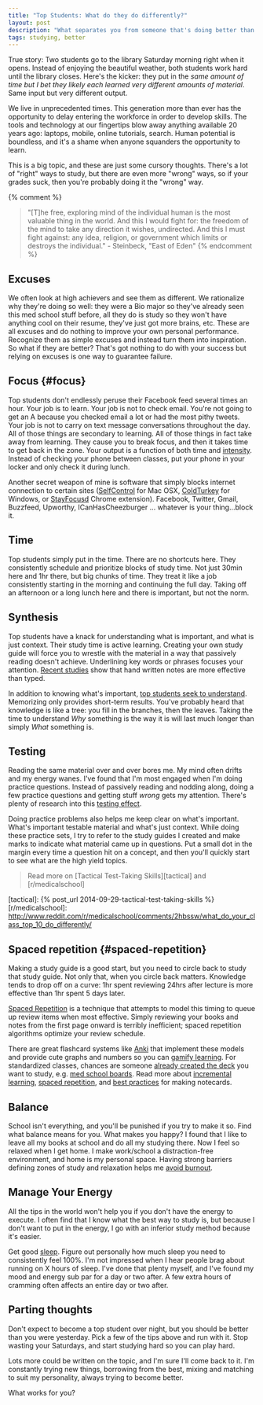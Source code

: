```yaml
---
title: "Top Students: What do they do differently?"
layout: post
description: "What separates you from someone that's doing better than you?  What do they do differently with their time?  Do they know something you don't know?"
tags: studying, better
---
```


True story: Two students go to the library Saturday morning right when it
opens.  Instead of enjoying the beautiful weather, both students work hard
until the library closes.  Here's the kicker: they put in the *same amount of
time but I bet they likely each learned very different amounts of material*.
Same input but very different output.

We live in unprecedented times.  This generation more than ever has the
opportunity to delay entering the workforce in order to develop skills.  The
tools and technology at our fingertips blow away anything available 20 years
ago: laptops, mobile, online tutorials, search.  Human potential is boundless,
and it's a shame when anyone squanders the opportunity to learn.

This is a big topic, and these are just some cursory thoughts.  There's a lot
of "right" ways to study, but there are even more "wrong" ways, so if your
grades suck, then you're probably doing it the "wrong" way.

{% comment %}
> "[T]he free, exploring mind of the individual human is the most valuable
> thing in the world. And this I would fight for: the freedom of the mind to
> take any direction it wishes, undirected. And this I must fight against: any
> idea, religion, or government which limits or destroys the individual."
> -&nbsp;Steinbeck, "East of Eden"
{% endcomment %}


## Excuses

We often look at high achievers and see them as different.  We rationalize why
they're doing so well: they were a Bio major so they've already seen this med
school stuff before, all they do is study so they won't have anything cool on
their resume, they've just got more brains, etc.  These are all excuses and do
nothing to improve your own personal performance.  Recognize them as simple
excuses and instead turn them into inspiration.  So what if they are better?
That's got nothing to do with your success but relying on excuses is one way
to guarantee failure.

## Focus  {#focus}

Top students don't endlessly peruse their Facebook feed several times an hour.
Your job is to learn.  Your job is not to check email.  You're not going to
get an A because you checked email a lot or had the most pithy tweets.  Your
job is not to carry on text message conversations throughout the day.  All of
those things are secondary to learning.  All of those things in fact take away
from learning.  They cause you to break focus, and then it takes time to get
back in the zone.  Your output is a function of both time and [intensity].
Instead of checking your phone between classes, put your phone in your locker
and only check it during lunch.

Another secret weapon of mine is software that simply blocks internet
connection to certain sites ([SelfControl] for Mac OSX, [ColdTurkey] for
Windows, or [StayFocusd] Chrome extension).  Facebook, Twitter, Gmail,
Buzzfeed, Upworthy, ICanHasCheezburger ... whatever is your thing...block it.

[intensity]: http://calnewport.com/blog/2014/04/08/work-accomplished-time-spent-x-intensity
[SelfControl]: http://selfcontrolapp.com
[ColdTurkey]: http://getcoldturkey.com/
[StayFocusd]: https://chrome.google.com/webstore/detail/stayfocusd/laankejkbhbdhmipfmgcngdelahlfoji


## Time

Top students simply put in the time.  There are no shortcuts here.  They
consistently schedule and prioritize blocks of study time.  Not just 30min
here and 1hr there, but big chunks of time.  They treat it like a job
consistently starting in the morning and continuing the full day.  Taking off
an afternoon or a long lunch here and there is important, but not the norm.


## Synthesis

Top students have a knack for understanding what is important, and what is
just context.  Their study time is active learning.  Creating your own study
guide will force you to wrestle with the material in a way that passively
reading doesn't achieve.  Underlining key words or phrases focuses your
attention.  [Recent studies][hand-written] show that hand written notes are
more effective than typed.

In addition to knowing what's important,
[top students seek to understand][r/top10].  Memorizing only provides
short-term results.  You've probably heard that knowledge is like a tree: you
fill in the branches, then the leaves.  Taking the time to understand *Why*
something is the way it is will last much longer than simply *What* something
is.

[hand-written]: http://www.theatlantic.com/technology/archive/2014/05/to-remember-a-lecture-better-take-notes-by-hand/361478


## Testing

Reading the same material over and over bores me.  My mind often drifts and my
energy wanes.  I've found that I'm most engaged when I'm doing practice
questions.  Instead of passively reading and nodding along, doing a few
practice questions and getting stuff *wrong* gets my attention.  There's
plenty of research into this [testing effect].

Doing practice problems also helps me keep clear on what's important.  What's
important testable material and what's just context.  While doing these
practice sets, I try to refer to the study guides I created and make marks to
indicate what material came up in questions.  Put a small dot in the margin
every time a question hit on a concept, and then you'll quickly start to see
what are the high yield topics.

> Read more on [Tactical Test-Taking Skills][tactical] and [r/medicalschool]

 [testing effect]: https://en.wikipedia.org/wiki/Testing_effect
 [failing]: http://www.nytimes.com/2014/09/07/magazine/why-flunking-exams-is-actually-a-good-thing.html
 [tactical]: {% post_url 2014-09-29-tactical-test-taking-skills %}
 [r/medicalschool]: http://www.reddit.com/r/medicalschool/comments/2hbssw/what_do_your_class_top_10_do_differently/


## Spaced repetition  {#spaced-repetition}

Making a study guide is a good start, but you need to circle back to study
that study guide.  Not only that, when you circle back matters.  Knowledge
tends to drop off on a curve: 1hr spent reviewing 24hrs after lecture is more
effective than 1hr spent 5 days later.

[Spaced Repetition][wiki-sr] is a technique that attempts to model this timing
to queue up review items when most effective.  Simply reviewing your books and
notes from the first page onward is terribly inefficient; spaced repetition
algorithms optimize your review schedule.

There are great flashcard systems like [Anki] that implement these models and
provide cute graphs and numbers so you can [gamify learning][gamify].  For
standardized classes, chances are someone [already created the deck][decks]
you want to study, e.g. [med school boards][usmle].  Read more about
[incremental learning], [spaced repetition][gwern], and
[best practices][20 rules] for making notecards.

[wiki-sr]: https://en.wikipedia.org/wiki/Spaced_repetition
[gwern]: http://www.gwern.net/Spaced%20repetition
[Anki]: http://ankisrs.net
[decks]: https://ankiweb.net/shared/decks
[usmle]: https://ankiweb.net/shared/decks/usmle
[incremental learning]: http://www.super-memory.com/help/il_full.htm
[20 rules]: http://www.supermemo.com/articles/20rules.htm
[gamify]: http://lifehacker.com/the-psychology-of-gamification-can-apps-keep-you-motiv-1521754385
[sivers]: http://sivers.org/srs
[janki]: http://www.jackkinsella.ie/2011/12/05/janki-method.html
[griffel]: https://medium.com/medium-redef/5481606b087a


## Balance

School isn't everything, and you'll be punished if you try to make it so.
Find what balance means for you.  What makes you happy?  I found that I like
to leave all my books at school and do all my studying there.  Now I feel so
relaxed when I get home.  I make work/school a distraction-free environment,
and home is my personal space.  Having strong barriers defining zones of study
and relaxation helps me [avoid burnout][burnout].

  [burnout]: http://www.scotthyoung.com/blog/2014/04/01/study-hard-no-burnout


## Manage Your Energy

All the tips in the world won't help you if you don't have the energy to
execute.  I often find that I know what the best way to study is, but because
I don't want to put in the energy, I go with an inferior study method because
it's easier.

Get good [sleep].  Figure out personally how much sleep you need to
consistently feel 100%.  I'm not impressed when I hear people brag about
running on X hours of sleep.  I've done that plenty myself, and I've found my
mood and energy sub par for a day or two after.  A few extra hours of cramming
often affects an entire day or two after.

  [sleep]: http://www.super-memory.com/articles/sleep.htm



## Parting thoughts

Don't expect to become a top student over night, but you should be better than
you were yesterday.  Pick a few of the tips above and run with it.  Stop
wasting your Saturdays, and start studying hard so you can play hard.

Lots more could be written on the topic, and I'm sure I'll come back to it.
I'm constantly trying new things, borrowing from the best, mixing and matching
to suit my personality, always trying to become better.

What works for you?


[r/top10]: http://www.reddit.com/r/medicalschool/comments/2hbssw/what_do_your_class_top_10_do_differently
